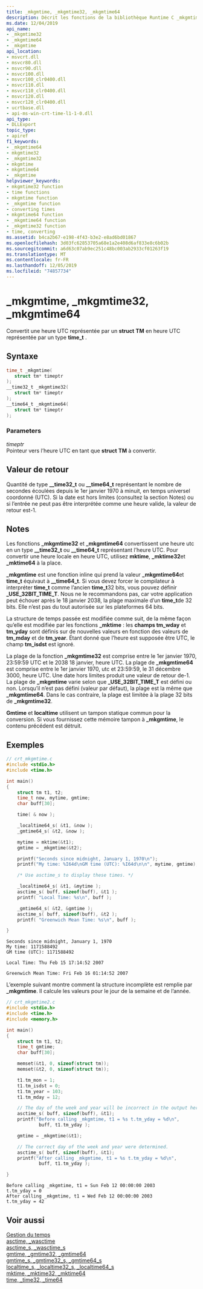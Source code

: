 ```yaml
---
title: _mkgmtime, _mkgmtime32, _mkgmtime64
description: Décrit les fonctions de la bibliothèque Runtime C _mkgmtime, _mkgmtime32 et _mkgmtime64 et fournit des exemples de leur utilisation.
ms.date: 12/04/2019
api_name:
- _mkgmtime32
- _mkgmtime64
- _mkgmtime
api_location:
- msvcrt.dll
- msvcr80.dll
- msvcr90.dll
- msvcr100.dll
- msvcr100_clr0400.dll
- msvcr110.dll
- msvcr110_clr0400.dll
- msvcr120.dll
- msvcr120_clr0400.dll
- ucrtbase.dll
- api-ms-win-crt-time-l1-1-0.dll
api_type:
- DLLExport
topic_type:
- apiref
f1_keywords:
- _mkgmtime64
- mkgmtime32
- _mkgmtime32
- mkgmtime
- mkgmtime64
- _mkgmtime
helpviewer_keywords:
- mkgmtime32 function
- time functions
- mkgmtime function
- _mkgmtime function
- converting times
- mkgmtime64 function
- _mkgmtime64 function
- _mkgmtime32 function
- time, converting
ms.assetid: b4ca2b67-e198-4f43-b3e2-e8ad6bd01867
ms.openlocfilehash: 3d03fc62853705a68e1a2e408d6af833e8c6b02b
ms.sourcegitcommit: a6d63c07ab9ec251c48bc003ab2933cf01263f19
ms.translationtype: MT
ms.contentlocale: fr-FR
ms.lasthandoff: 12/05/2019
ms.locfileid: "74857734"
---
```

# <a name="_mkgmtime-_mkgmtime32-_mkgmtime64"></a>_mkgmtime, _mkgmtime32, _mkgmtime64

Convertit une heure UTC représentée par un **struct** **TM** en heure UTC représentée par un type **time_t** .

## <a name="syntax"></a>Syntaxe

```C
time_t _mkgmtime(
   struct tm* timeptr
);
__time32_t _mkgmtime32(
   struct tm* timeptr
);
__time64_t _mkgmtime64(
   struct tm* timeptr
);
```

### <a name="parameters"></a>Parameters

*timeptr*\
Pointeur vers l’heure UTC en tant que **struct** **TM** à convertir.

## <a name="return-value"></a>Valeur de retour

Quantité de type **__time32_t** ou **__time64_t** représentant le nombre de secondes écoulées depuis le 1er janvier 1970 à minuit, en temps universel coordonné (UTC). Si la date est hors limites (consultez la section Notes) ou si l’entrée ne peut pas être interprétée comme une heure valide, la valeur de retour est-1.

## <a name="remarks"></a>Notes

Les fonctions **_mkgmtime32** et **_mkgmtime64** convertissent une heure utc en un type **__time32_t** ou **__time64_t** représentant l’heure UTC. Pour convertir une heure locale en heure UTC, utilisez **mktime**, **_mktime32**et **_mktime64** à la place.

**_mkgmtime** est une fonction inline qui prend la valeur **_mkgmtime64**et **time_t** équivaut à **__time64_t**. Si vous devez forcer le compilateur à interpréter **time_t** comme l’ancien **time_t**32 bits, vous pouvez définir **_USE_32BIT_TIME_T**. Nous ne le recommandons pas, car votre application peut échouer après le 18 janvier 2038, la plage maximale d’un **time_t**de 32 bits. Elle n’est pas du tout autorisée sur les plateformes 64 bits.

La structure de temps passée est modifiée comme suit, de la même façon qu’elle est modifiée par les fonctions **_mktime** : les **champs tm_wday** et **tm_yday** sont définis sur de nouvelles valeurs en fonction des valeurs de **tm_mday** et de **tm_year**. Étant donné que l’heure est supposée être UTC, le champ **tm_isdst** est ignoré.

La plage de la fonction **_mkgmtime32** est comprise entre le 1er janvier 1970, 23:59:59 UTC et le 2038 18 janvier, heure UTC. La plage de **_mkgmtime64** est comprise entre le 1er janvier 1970, utc et 23:59:59, le 31 décembre 3000, heure UTC. Une date hors limites produit une valeur de retour de-1. La plage de **_mkgmtime** varie selon que **_USE_32BIT_TIME_T** est défini ou non. Lorsqu’il n’est pas défini (valeur par défaut), la plage est la même que **_mkgmtime64**. Dans le cas contraire, la plage est limitée à la plage 32 bits de **_mkgmtime32**.

**Gmtime** et **localtime** utilisent un tampon statique commun pour la conversion. Si vous fournissez cette mémoire tampon à **_mkgmtime**, le contenu précédent est détruit.

## <a name="examples"></a>Exemples

```C
// crt_mkgmtime.c
#include <stdio.h>
#include <time.h>

int main()
{
    struct tm t1, t2;
    time_t now, mytime, gmtime;
    char buff[30];

    time( & now );

    _localtime64_s( &t1, &now );
    _gmtime64_s( &t2, &now );

    mytime = mktime(&t1);
    gmtime = _mkgmtime(&t2);

    printf("Seconds since midnight, January 1, 1970\n");
    printf("My time: %I64d\nGM time (UTC): %I64d\n\n", mytime, gmtime);

    /* Use asctime_s to display these times. */

    _localtime64_s( &t1, &mytime );
    asctime_s( buff, sizeof(buff), &t1 );
    printf( "Local Time: %s\n", buff );

    _gmtime64_s( &t2, &gmtime );
    asctime_s( buff, sizeof(buff), &t2 );
    printf( "Greenwich Mean Time: %s\n", buff );

}
```

```Output
Seconds since midnight, January 1, 1970
My time: 1171588492
GM time (UTC): 1171588492

Local Time: Thu Feb 15 17:14:52 2007

Greenwich Mean Time: Fri Feb 16 01:14:52 2007
```

L’exemple suivant montre comment la structure incomplète est remplie par **_mkgmtime**. Il calcule les valeurs pour le jour de la semaine et de l’année.

```C
// crt_mkgmtime2.c
#include <stdio.h>
#include <time.h>
#include <memory.h>

int main()
{
    struct tm t1, t2;
    time_t gmtime;
    char buff[30];

    memset(&t1, 0, sizeof(struct tm));
    memset(&t2, 0, sizeof(struct tm));

    t1.tm_mon = 1;
    t1.tm_isdst = 0;
    t1.tm_year = 103;
    t1.tm_mday = 12;

    // The day of the week and year will be incorrect in the output here.
    asctime_s( buff, sizeof(buff), &t1);
    printf("Before calling _mkgmtime, t1 = %s t.tm_yday = %d\n",
            buff, t1.tm_yday );

    gmtime = _mkgmtime(&t1);

    // The correct day of the week and year were determined.
    asctime_s( buff, sizeof(buff), &t1);
    printf("After calling _mkgmtime, t1 = %s t.tm_yday = %d\n",
            buff, t1.tm_yday );

}
```

```Output
Before calling _mkgmtime, t1 = Sun Feb 12 00:00:00 2003
t.tm_yday = 0
After calling _mkgmtime, t1 = Wed Feb 12 00:00:00 2003
t.tm_yday = 42
```

## <a name="see-also"></a>Voir aussi

[Gestion du temps](../../c-runtime-library/time-management.md)\
[asctime, _wasctime](asctime-wasctime.md)\
[asctime_s, _wasctime_s](asctime-s-wasctime-s.md)\
[gmtime, _gmtime32, _gmtime64](gmtime-gmtime32-gmtime64.md)\
[gmtime_s, _gmtime32_s, _gmtime64_s](gmtime-s-gmtime32-s-gmtime64-s.md)\
[localtime_s, _localtime32_s, _localtime64_s](localtime-s-localtime32-s-localtime64-s.md)\
[mktime, _mktime32, _mktime64](mktime-mktime32-mktime64.md)\
[time, _time32, _time64](time-time32-time64.md)
